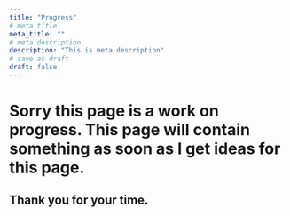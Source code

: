 ```yaml
---
title: "Progress"
# meta title
meta_title: ""
# meta description
description: "This is meta description"
# save as draft
draft: false
---
```


# Sorry this page is a work on progress. This page will contain something as soon as I get ideas for this page.
## Thank you for your time.
